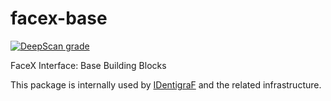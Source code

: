 # facex-base

[![DeepScan grade](https://deepscan.io/api/teams/13578/projects/16537/branches/358262/badge/grade.svg)](https://deepscan.io/dashboard#view=project&tid=13578&pid=16537&bid=358262)

FaceX Interface: Base Building Blocks

This package is internally used by [IDentigraF](https://identigraf.center/) and the related infrastructure.
